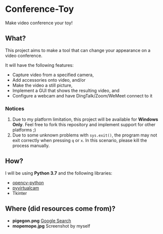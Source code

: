 # Conference-Toy
Make video conference your toy!

## What?
This project aims to make a tool that can change your appearance on a video conference.

It will have the following features:
* Capture video from a specified camera,
* Add accessories onto video, and/or
* Make the video a still picture,
* Implement a GUI that shows the resulting video, and
* Configure a webcam and have DingTalk/Zoom/WeMeet connect to it

### Notices
1. Due to my platform limitation, this project will be available for **Windows Only**.
Feel free to fork this repository and implement support for other platforms ;)
2. Due to some unknown problems with `sys.exit()`, the program may not exit correctly when pressing `q` or `x`.
In this scenario, please kill the process manually.

## How?
I will be using **Python 3.7** and the following libraries:
* [opencv-python](https://opencv-python-tutroals.readthedocs.io/en/latest/py_tutorials/py_gui/py_video_display/py_video_display.html)
* [pyvirtualcam](https://github.com/letmaik/pyvirtualcam)
* Tkinter

## Where (did resources come from)?
* **pigegon.png** [Google Search](https://www.google.com/url?sa=i&url=http%3A%2F%2Fclipart-library.com%2Fpigeon-cliparts.html&psig=AOvVaw12HzEyabJbPaVXrRQSnXeL&ust=1611397156736000&source=images&cd=vfe&ved=0CA0QjhxqFwoTCPjsitOor-4CFQAAAAAdAAAAABAD)
* **mopemope.jpg** Screenshot by myself
